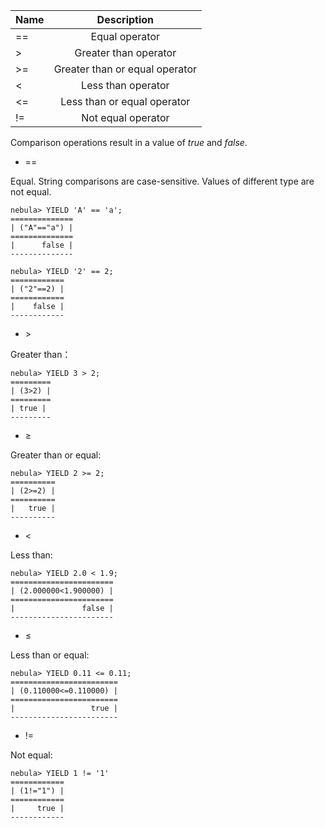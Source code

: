 | Name  | Description | 
|:----|:----:|
|   ==     |   Equal operator     | 
|   >     |   Greater than operator     | 
|   >=     |   Greater than or equal operator     | 
|   <     |   Less than operator    | 
|   <=     |   Less than or equal operator    | 
|   !=    |   Not equal operator    | 


Comparison operations result in a value of _true_ and _false_.

* ==

Equal. String comparisons are case-sensitive. Values of different type are not equal.

```
nebula> YIELD 'A' == 'a';
==============
| ("A"=="a") |
==============
|      false |
--------------

nebula> YIELD '2' == 2;
============
| ("2"==2) |
============
|    false |
------------
```

* &gt;

Greater than： 

```
nebula> YIELD 3 > 2;
=========
| (3>2) |
=========
| true |
---------
```

* &ge;

Greater than or equal:

```
nebula> YIELD 2 >= 2;
==========
| (2>=2) |
==========
|   true |
----------
```

* &lt;

Less than:

```
nebula> YIELD 2.0 < 1.9;
=======================
| (2.000000<1.900000) |
=======================
|               false |
-----------------------
```

* &le;

Less than or equal:

```
nebula> YIELD 0.11 <= 0.11;
========================
| (0.110000<=0.110000) |
========================
|                 true |
------------------------
```

* !=

Not equal:

```
nebula> YIELD 1 != '1'
============
| (1!="1") |
============
|     true |
------------
```